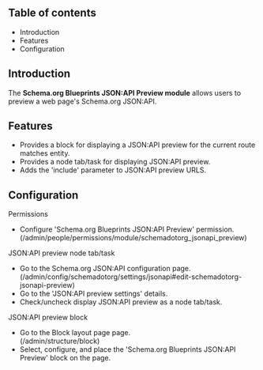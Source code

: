 Table of contents
-----------------

* Introduction
* Features
* Configuration


Introduction
------------

The **Schema.org Blueprints JSON:API Preview module** allows users to preview 
a web page's Schema.org JSON:API.


Features
--------

- Provides a block for displaying a JSON:API preview for the
  current route matches entity.
- Provides a node tab/task for displaying JSON:API preview.
- Adds the 'include' parameter to JSON:API preview URLS.

  
Configuration
-------------

Permissions

- Configure 'Schema.org Blueprints JSON:API Preview' permission.  
  (/admin/people/permissions/module/schemadotorg\_jsonapi\_preview)

JSON:API preview node tab/task

- Go to the Schema.org JSON:API configuration page.  
  (/admin/config/schemadotorg/settings/jsonapi#edit-schemadotorg-jsonapi-preview)
- Go to the 'JSON:API preview settings' details.
- Check/uncheck display JSON:API preview as a node tab/task.

JSON:API preview block 

- Go to the Block layout page page.  
  (/admin/structure/block)
- Select, configure, and place the 'Schema.org Blueprints JSON:API Preview' block
  on the page.
